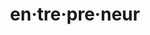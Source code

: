 ---
ee_id: '4475'
site: '1'
type: '2'
url: 2018-037-entrepreneur1
title: en·tre·pre·neur
year: '2018'
display_year: '2018'
medium: Web search archived as .warc w/ web recorder.
dims:
pitch: Using google 2 remem how to spell en·tre·pre·neur
ps:
live_url: https://conifer.rhizome.org/cory_arcangel/enterpnurer
related:
youtube:
related_code:
imgs: entreprenuer-2018-037-web-ih--fL9T.jpg
subheading:
download:
add_credit:
commission:
layout: things-i-made
---